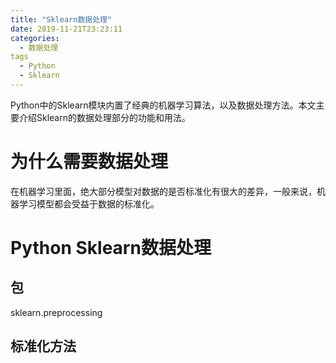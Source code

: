 ```yaml
---
title: "Sklearn数据处理"
date: 2019-11-21T23:23:11
categories:
  - 数据处理
tags
  - Python
  - Sklearn
---
```


Python中的Sklearn模块内置了经典的机器学习算法，以及数据处理方法。本文主要介绍Sklearn的数据处理部分的功能和用法。

# 为什么需要数据处理
在机器学习里面，绝大部分模型对数据的是否标准化有很大的差异，一般来说，机器学习模型都会受益于数据的标准化。
# Python Sklearn数据处理
## 包
sklearn.preprocessing
## 标准化方法

  
